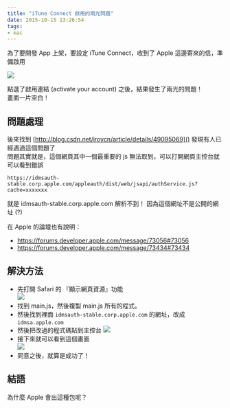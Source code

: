 ```yaml
---
title: "iTune Connect 啟用的兩光問題"
date: 2015-10-15 13:26:54
tags:
- mac
---
```


為了要開發 App 上架，要設定 iTune Connect，收到了 Apple 這邊寄來的信，準備啟用

<!--more-->

![](itune_connect_activa.png)

點選了啟用連結 (activate your account) 之後，結果發生了兩光的問題！  
畫面一片空白！  

## 問題處理

後來找到 [http://blog.csdn.net/iroycn/article/details/49095069]() 發現有人已經遇過這個問題了  
問題其實就是，這個網頁其中一個最重要的 js 無法取到，可以打開網頁主控台就可以看到錯誤    

```
https://idmsauth-stable.corp.apple.com/appleauth/dist/web/jsapi/authService.js?cache=xxxxxxx
```

就是 idmsauth-stable.corp.apple.com 解析不到！  因為這個網址不是公開的網址 (?)  

在 Apple 的論壇也有說明：  
* https://forums.developer.apple.com/message/73056#73056
* https://forums.developer.apple.com/message/73434#73434  

## 解決方法

* 先打開 Safari 的 『顯示網頁資源』功能   
  ![](fix_1.png)
* 找到 main.js，然後複製 main.js 所有的程式。
* 然後找到裡面 `idmsauth-stable.corp.apple.com` 的網址，改成 `idmsa.apple.com`  
* 然後把改過的程式碼貼到主控台 ![](fix_2.png)
* 接下來就可以看到這個畫面  
  ![](agreement.jpg)
* 同意之後，就算是成功了！

## 結語

為什麼 Apple 會出這種包呢？  
